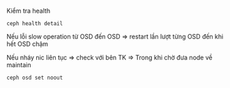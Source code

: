 Kiểm tra health

    ceph health detail

Nếu lỗi slow operation từ OSD đến OSD => restart lần lượt từng OSD đến khi hết OSD chậm

Nếu nháy nic liên tục => check với bên TK => Trong khi chờ đưa node về maintain

    ceph osd set noout
    
